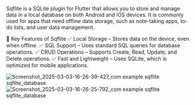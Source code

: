
Sqflite is a SQLite plugin for Flutter that allows you to store and manage data in a local database on both Android and iOS devices. It is commonly used for apps that need offline data storage, such as note-taking apps, to-do lists, and user data management.

🔹 Key Features of Sqflite
✅ Local Storage – Stores data on the device, even when offline.
✅ SQL Support – Uses standard SQL queries for database operations.
✅ CRUD Operations – Supports Create, Read, Update, and Delete operations.
✅ Fast and Lightweight – Uses SQLite, which is optimized for mobile applications.


![Screenshot_2025-03-03-16-26-39-427_com example sqflite sqflite_database](https://github.com/user-attachments/assets/69fb3d7b-42f8-499a-b64a-9e8d0d61f119)
![Screenshot_2025-03-03-16-26-25-792_com example sqflite sqflite_database](https://github.com/user-attachments/assets/70d0d6cf-dec5-49c1-8b8e-e5a7129918eb)

